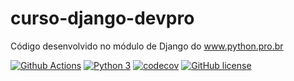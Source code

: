 # curso-django-devpro
Código desenvolvido no módulo de Django do www.python.pro.br

[![Github Actions](https://github.com/amandakarolline/curso-django-devpro/actions/workflows/ci.yml/badge.svg)](https://github.com/amandakarolline/curso-django-devpro/actions/workflows/ci.yml)
[![Python 3](https://img.shields.io/badge/Python-3.9-blue?style=plastic)](https://www.python.org/)
[![codecov](https://codecov.io/gh/amandakarolline/libpythonpro/branch/main/graph/badge.svg?token=sfScKqn8r1)](https://codecov.io/gh/amandakarolline/libpythonpro)
[![GitHub license](https://img.shields.io/github/license/amandakarolline/curso-django-devpro?style=plastic)](https://github.com/amandakarolline/curso-django-devpro/blob/main/LICENSE)